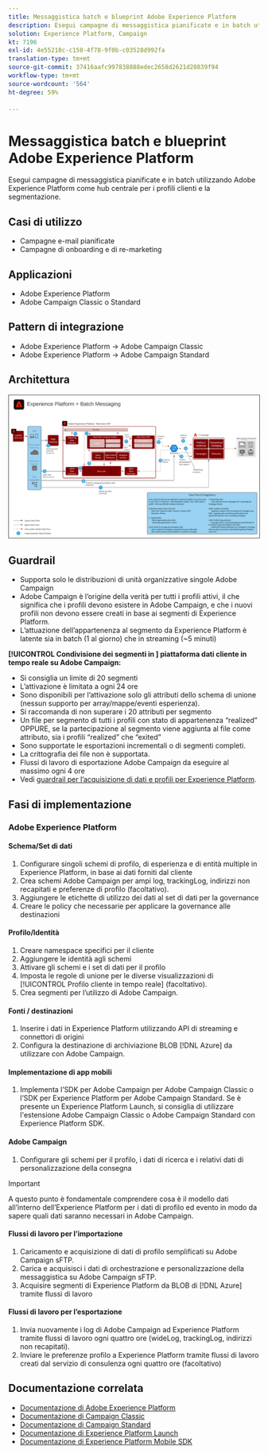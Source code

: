 ```yaml
---
title: Messaggistica batch e blueprint Adobe Experience Platform
description: Esegui campagne di messaggistica pianificate e in batch utilizzando Adobe Experience Platform come hub centrale per i profili clienti e la segmentazione.
solution: Experience Platform, Campaign
kt: 7196
exl-id: 4e55218c-c158-4f78-9f0b-c03528d992fa
translation-type: tm+mt
source-git-commit: 37416aafc997838888edec2658d2621d20839f94
workflow-type: tm+mt
source-wordcount: '564'
ht-degree: 59%

---
```


# Messaggistica batch e blueprint Adobe Experience Platform

Esegui campagne di messaggistica pianificate e in batch utilizzando Adobe Experience Platform come hub centrale per i profili clienti e la segmentazione.

## Casi di utilizzo

* Campagne e-mail pianificate
* Campagne di onboarding e di re-marketing

## Applicazioni

* Adobe Experience Platform
* Adobe Campaign Classic o Standard

## Pattern di integrazione

* Adobe Experience Platform → Adobe Campaign Classic
* Adobe Experience Platform → Adobe Campaign Standard

## Architettura

<img src="assets/aepbatch.svg" alt="Architettura di riferimento per la messaggistica in batch e la blueprint Adobe Experience Platform" style="border:1px solid #4a4a4a" />

## Guardrail

* Supporta solo le distribuzioni di unità organizzative singole Adobe Campaign
* Adobe Campaign è l’origine della verità per tutti i profili attivi, il che significa che i profili devono esistere in Adobe Campaign, e che i nuovi profili non devono essere creati in base ai segmenti di Experience Platform.
* L’attuazione dell’appartenenza al segmento da Experience Platform è latente sia in batch (1 al giorno) che in streaming (~5 minuti)

**[!UICONTROL Condivisione dei segmenti in ] piattaforma dati cliente in tempo reale su Adobe Campaign:**

* Si consiglia un limite di 20 segmenti
* L’attivazione è limitata a ogni 24 ore
* Sono disponibili per l’attivazione solo gli attributi dello schema di unione (nessun supporto per array/mappe/eventi esperienza).
* Si raccomanda di non superare i 20 attributi per segmento
* Un file per segmento di tutti i profili con stato di appartenenza “realized” OPPURE, se la partecipazione al segmento viene aggiunta al file come attributo, sia i profili “realized” che “exited”
* Sono supportate le esportazioni incrementali o di segmenti completi.
* La crittografia dei file non è supportata.
* Flussi di lavoro di esportazione Adobe Campaign da eseguire al massimo ogni 4 ore
* Vedi [guardrail per l’acquisizione di dati e profili per Experience Platform](https://experienceleague.adobe.com/docs/experience-platform/profile/guardrails.html?lang=it).

## Fasi di implementazione

### Adobe Experience Platform

#### Schema/Set di dati

1. Configurare singoli schemi di profilo, di esperienza e di entità multiple in Experience Platform, in base ai dati forniti dal cliente
1. Crea schemi Adobe Campaign per ampi log, trackingLog, indirizzi non recapitati e preferenze di profilo (facoltativo).
1. Aggiungere le etichette di utilizzo dei dati al set di dati per la governance
1. Creare le policy che necessarie per applicare la governance alle destinazioni

#### Profilo/Identità

1. Creare namespace specifici per il cliente
1. Aggiungere le identità agli schemi
1. Attivare gli schemi e i set di dati per il profilo
1. Imposta le regole di unione per le diverse visualizzazioni di [!UICONTROL Profilo cliente in tempo reale] (facoltativo).
1. Crea segmenti per l’utilizzo di Adobe Campaign.

#### Fonti / destinazioni

1. Inserire i dati in Experience Platform utilizzando API di streaming e connettori di origini
1. Configura la destinazione di archiviazione BLOB [!DNL Azure] da utilizzare con Adobe Campaign.

#### Implementazione di app mobili

1. Implementa l’SDK per Adobe Campaign per Adobe Campaign Classic o l’SDK per Experience Platform per Adobe Campaign Standard. Se è presente un Experience Platform Launch, si consiglia di utilizzare l&#39;estensione Adobe Campaign Classic o Adobe Campaign Standard con Experience Platform SDK.

#### Adobe Campaign

1. Configurare gli schemi per il profilo, i dati di ricerca e i relativi dati di personalizzazione della consegna

>[!IMPORTANT]
>
>A questo punto è fondamentale comprendere cosa è il modello dati all’interno dell’Experience Platform per i dati di profilo ed evento in modo da sapere quali dati saranno necessari in Adobe Campaign.

#### Flussi di lavoro per l’importazione

1. Caricamento e acquisizione di dati di profilo semplificati su Adobe Campaign sFTP.
1. Carica e acquisisci i dati di orchestrazione e personalizzazione della messaggistica su Adobe Campaign sFTP.
1. Acquisire segmenti di Experience Platform da BLOB di [!DNL Azure] tramite flussi di lavoro

#### Flussi di lavoro per l’esportazione

1. Invia nuovamente i log di Adobe Campaign ad Experience Platform tramite flussi di lavoro ogni quattro ore (wideLog, trackingLog, indirizzi non recapitati).
1. Inviare le preferenze profilo a Experience Platform tramite flussi di lavoro creati dal servizio di consulenza ogni quattro ore (facoltativo)


## Documentazione correlata

* [Documentazione di Adobe Experience Platform](https://experienceleague.adobe.com/docs/experience-platform.html?lang=it)
* [Documentazione di Campaign Classic](https://experienceleague.adobe.com/docs/campaign-classic.html?lang=it)
* [Documentazione di Campaign Standard](https://experienceleague.adobe.com/docs/campaign-standard.html?lang=it)
* [Documentazione di Experience Platform Launch](https://experienceleague.adobe.com/docs/launch.html?lang=it)
* [Documentazione di Experience Platform Mobile SDK](https://experienceleague.adobe.com/docs/mobile.html?lang=it)
